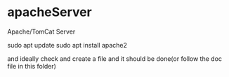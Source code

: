 # apacheServer
Apache/TomCat Server

sudo apt update
sudo apt install apache2

and ideally check and create a file and it should be done(or follow the doc file in this folder)
